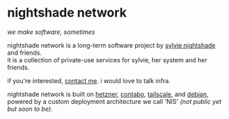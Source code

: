 # nightshade network
*we make software, sometimes*

nightshade network is a long-term software project by [sylvie nightshade](https://github.com/lostkagamine) and friends.  
it is a collection of private-use services for sylvie, her system and her friends.

if you're interested, [contact me](mailto:hi@sylvie.software). i would love to talk infra.

nightshade network is built on [hetzner](https://hetzner.com), [contabo](https://contabo.com), [tailscale](https://tailscale.com), and [debian](https://debian.org), powered by a custom deployment architecture we call 'NIS' _(not public yet but soon to be)_.
